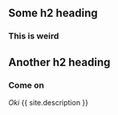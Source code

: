 ## Some h2 heading 

### This is weird

## Another h2 heading

### Come on

*Oki*
{{ site.description }}